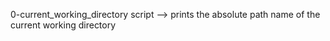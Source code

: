 0-current_working_directory script -->  prints the absolute path name of the current working directory
